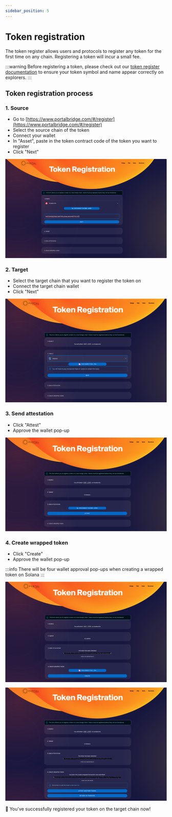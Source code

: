 ```yaml
---
sidebar_position: 5
---
```

# Token registration

The token register allows users and protocols to register any token for the first time on any chain. Registering a token will incur a small fee.&#x20;

:::warning 
Before registering a token, please check out our [token register documentation](./how-to-do-token-register.md#token-registration-process) to ensure your token symbol and name appear correctly on explorers.
:::

## Token registration process

### 1. Source

* Go to [https://www.portalbridge.com/#/register](https://www.portalbridge.com/#/register)
* Select the source chain of the token&#x20;
* Connect your wallet
* In "Asset", paste in the token contract code of the token you want to register
* Click "Next"

![](<../../static/img/Screen Shot 2022-05-19 at 5.09.04 pm.png>)

### 2. Target

* Select the target chain that you want to register the token on&#x20;
* Connect the target chain wallet
* Click "Next"&#x20;

![](<../../static/img/Screen Shot 2022-05-19 at 5.13.52 pm.png>)

### 3. Send attestation&#x20;

* Click "Attest"
* Approve the wallet pop-up

![](<../../static/img/Screen Shot 2022-05-19 at 5.15.07 pm.png>)

### 4. Create wrapped token

* Click "Create"&#x20;
* Approve the wallet pop-up

:::info
There will be four wallet approval pop-ups when creating a wrapped token on Solana
:::

![](<../../static/img/Screen Shot 2022-05-19 at 5.17.30 pm.png>)

![](<../../static/img/Screen Shot 2022-05-19 at 5.20.59 pm.png>)

🎉 You've successfully registered your token on the target chain now!&#x20;
